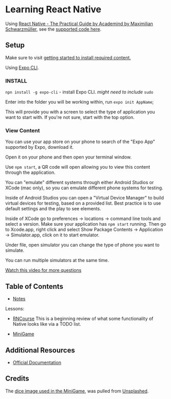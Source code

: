 # Learning React Native

Using [React Native - The Practical Guide by Academind by Maximilian Schwarzmüller](https://learning.oreilly.com/videos/react-native/9781789139747/), see the [supported code here](https://github.com/packtpublishing/react-native---the-practical-guide).

## Setup

Make sure to visit [getting started to install required content.](https://reactnative.dev/docs/environment-setup)

Using [Expo CLI](./Notes/README.md/#cli). 

### INSTALL

`npn install -g expo-cli` - install Expo CLI. *might need to include* `sudo`

Enter into the folder you will be working within, run `expo init AppName`;

This will provide you with a screen to select the type of application you want to start with. If you're not sure, start with the top option.

### View Content

You can use your app store on your phone to search of the "Expo App" supported by Expo, download it. 

Open it on your phone and then open your terminal window. 

Use `npm start`, a QR code will open allowing you to view this content through the application.

You can "emulate" different systems through either Android Studios or XCode (mac only), so you can emulate different phone systems for testing.

Inside of Android Studios you can open a "Virtual Device Manager" to build virtual devices for testing, based on a provided list. Best practice is to use default settings and the play to see elements.

Inside of XCode go to preferences -> locations -> command line tools and select a version. Make sure your application has `npm start` running. Then go to Xcode.app, right click and select Show Package Contents -> Application -> Simulator.app, click on it to start emulator. 

Under file, open simulator you can change the type of phone you want to simulate.

You can run multiple simulators at the same time.

[Watch this video for more questions](https://learning.oreilly.com/videos/react-native/9781789139747/9781789139747-video1_8/)

## Table of Contents

 - [Notes](./Notes/README.md)
 
 Lessons:
 
- [RNCourse](./lessons/RNCourse/) 
This is a beginning review of what some functionality of Native looks like via a TODO list.

- [MiniGame](./lessons/MiniGame/README.md)

## Additional Resources

- [Official Documentation](https://reactnative.dev/)

## Credits

The [dice image used in the MiniGame](./lessons/MiniGame/assets/images/diceRoll.jpg), was pulled from [Unsplashed](https://unsplash.com/photos/closeup-photo-of-dices-m4sGYaHYN5o).